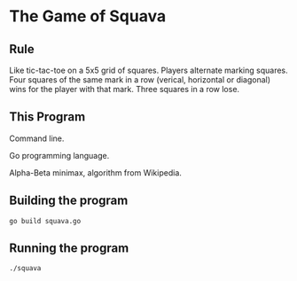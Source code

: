 # The Game of Squava

## Rule

Like tic-tac-toe on a 5x5 grid of squares. Players alternate marking squares.
Four squares of the same mark in a row (verical, horizontal or diagonal) wins
for the player with that mark. Three squares in a row lose.

## This Program

Command line.

Go programming language.

Alpha-Beta minimax, algorithm from Wikipedia.

## Building the program

    go build squava.go

## Running the program

    ./squava

